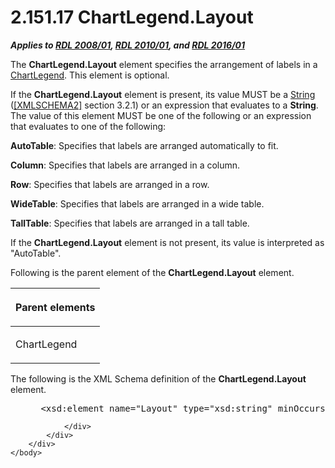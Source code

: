<html dir="LTR" xmlns:mshelp="http://msdn.microsoft.com/mshelp" xmlns:ddue="http://ddue.schemas.microsoft.com/authoring/2003/5" xmlns:xlink="http://www.w3.org/1999/xlink" xmlns:tool="http://www.microsoft.com/tooltip">
    <head>
        <meta http-equiv="Content-Type" content="text/html; CHARSET=utf-8"></meta>
        <meta name="save" content="history"></meta>
        <title>2.151.17 ChartLegend.Layout</title>
        <xml>
            <mshelp:toctitle title="2.151.17 ChartLegend.Layout"></mshelp:toctitle>
            <mshelp:rltitle title="[MS-RDL]: ChartLegend.Layout"></mshelp:rltitle>
            <mshelp:keyword index="A" term="7e8d89ac-50e1-4aaf-b9ec-985f3d03bab9"></mshelp:keyword>
            <mshelp:attr name="DCSext.ContentType" value="open specification"></mshelp:attr>
            <mshelp:attr name="AssetID" value="7e8d89ac-50e1-4aaf-b9ec-985f3d03bab9"></mshelp:attr>
            <mshelp:attr name="TopicType" value="kbRef"></mshelp:attr>
            <mshelp:attr name="DCSext.Title" value="[MS-RDL]: ChartLegend.Layout" />
        </xml>
    </head>
    <body>
        <div id="header">
            <h1 class="heading">2.151.17 ChartLegend.Layout</h1>
        </div>
        <div id="mainSection">
            <div id="mainBody">
                <div id="allHistory" class="saveHistory"></div>
                <div id="sectionSection0" class="section" name="collapseableSection">
                    

<p><b><i>Applies to </i></b><a href="1e855f94-4617-47e4-b89e-0856c6cb420f.htm"><b><i>RDL 2008/01</i></b></a><b><i>,
</i></b><a href="3428e690-a348-4ec7-8a6a-8efb42d2cdee.htm"><b><i>RDL 2010/01</i></b></a><b><i>,
and </i></b><a href="52ce3983-2bfc-4e72-9359-42aaf5fe4509.htm"><b><i>RDL 2016/01</i></b></a></p>

<p>The <b>ChartLegend.Layout</b> element specifies the
arrangement of labels in a <a href="68a0757c-8f1a-42b9-9473-ccedd40029fb.htm">ChartLegend</a>.
This element is optional. </p>

<p>If the <b>ChartLegend.Layout</b> element is present, its
value MUST be a <a href="1ed81ef3-a683-45e3-aaad-bd2bbe71bc3d.htm">String</a>
(<a href="https://go.microsoft.com/fwlink/?LinkId=90610">[XMLSCHEMA2]</a>
section 3.2.1) or an expression that evaluates to a <b>String</b>. The value of
this element MUST be one of the following or an expression that evaluates to
one of the following:</p>

<p><b>AutoTable</b>: Specifies that labels are arranged
automatically to fit.</p>

<p><b>Column</b>: Specifies that labels are arranged in
a column.</p>

<p><b>Row</b>: Specifies that labels are arranged in a
row.</p>

<p><b>WideTable</b>: Specifies that labels are arranged
in a wide table.</p>

<p><b>TallTable</b>: Specifies that labels are arranged
in a tall table.</p>

<p>If the <b>ChartLegend.Layout</b> element is not present, its
value is interpreted as &quot;AutoTable&quot;.</p>

<p>Following is the parent element of the <b>ChartLegend.Layout</b>
element.</p>

<table>
 <thead>
  <tr>
   <th>
   <p>Parent elements</p>
   </th>
  </tr>
 </thead>
 <tr>
  <td>
  <p>ChartLegend</p>
  </td>
 </tr>
</table>

<p>The following is the XML Schema definition of the <b>ChartLegend.Layout</b>
element.</p>

<dl>
<dd>
<div><pre> &lt;xsd:element name=&quot;Layout&quot; type=&quot;xsd:string&quot; minOccurs=&quot;0&quot; /&gt;
</pre></div>
</dd></dl>


                </div>
            </div>
        </div>
    </body>
</html>
